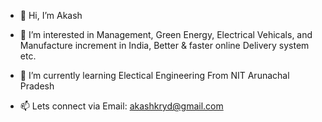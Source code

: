- 👋 Hi, I’m Akash 
- 👀 I’m interested in Management, Green Energy, Electrical Vehicals, and Manufacture increment in India, Better & faster online Delivery system etc.  
- 🌱 I’m currently learning Electical Engineering From NIT Arunachal Pradesh

- 📫 Lets connect via Email: akashkryd@gmail.com

<!---
akashkryd/akashkryd is a ✨ special ✨ repository because its `README.md` (this file) appears on your GitHub profile.
You can click the Preview link to take a look at your changes.
--->
